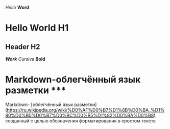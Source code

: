 *Hello* 
**Word**
# Hello World H1
## Header H2
***Work*** 
_Cursive_
__Bold__
# Markdown-облегчённый язык разметки ***
Markdown- [облегчённый язык разметки] (https://ru.wikipedia.org/wiki/%D0%AF%D0%B7%D1%8B%D0%BA_%D1%80%D0%B0%D0%B7%D0%BC%D0%B5%D1%82%D0%BA%D0%B8), созданный с целью обозначения форматирования в простом тексте


